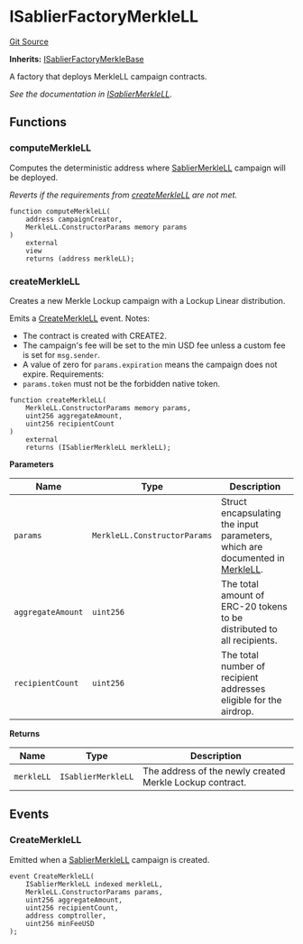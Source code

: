 # ISablierFactoryMerkleLL

[Git Source](https://github.com/sablier-labs/airdrops/blob/077c6b9766ef7693ba9e82a9e001dc0097709c01/src/interfaces/ISablierFactoryMerkleLL.sol)

**Inherits:**
[ISablierFactoryMerkleBase](/docs/reference/airdrops/contracts/interfaces/interface.ISablierFactoryMerkleBase.md)

A factory that deploys MerkleLL campaign contracts.

_See the documentation in
[ISablierMerkleLL](/docs/reference/airdrops/contracts/interfaces/interface.ISablierMerkleLL.md)._

## Functions

### computeMerkleLL

Computes the deterministic address where
[SablierMerkleLL](/docs/reference/airdrops/contracts/contract.SablierMerkleLL.md) campaign will be deployed.

_Reverts if the requirements from
[createMerkleLL](/docs/reference/airdrops/contracts/interfaces/interface.ISablierFactoryMerkleLL.md#createmerklell) are
not met._

```solidity
function computeMerkleLL(
    address campaignCreator,
    MerkleLL.ConstructorParams memory params
)
    external
    view
    returns (address merkleLL);
```

### createMerkleLL

Creates a new Merkle Lockup campaign with a Lockup Linear distribution.

Emits a
[CreateMerkleLL](/docs/reference/airdrops/contracts/interfaces/interface.ISablierFactoryMerkleLL.md#createmerklell-1)
event. Notes:

- The contract is created with CREATE2.
- The campaign's fee will be set to the min USD fee unless a custom fee is set for `msg.sender`.
- A value of zero for `params.expiration` means the campaign does not expire. Requirements:
- `params.token` must not be the forbidden native token.

```solidity
function createMerkleLL(
    MerkleLL.ConstructorParams memory params,
    uint256 aggregateAmount,
    uint256 recipientCount
)
    external
    returns (ISablierMerkleLL merkleLL);
```

**Parameters**

| Name              | Type                         | Description                                                                                                                                  |
| ----------------- | ---------------------------- | -------------------------------------------------------------------------------------------------------------------------------------------- |
| `params`          | `MerkleLL.ConstructorParams` | Struct encapsulating the input parameters, which are documented in [MerkleLL](/docs/reference/airdrops/contracts/types/library.MerkleLL.md). |
| `aggregateAmount` | `uint256`                    | The total amount of ERC-20 tokens to be distributed to all recipients.                                                                       |
| `recipientCount`  | `uint256`                    | The total number of recipient addresses eligible for the airdrop.                                                                            |

**Returns**

| Name       | Type               | Description                                              |
| ---------- | ------------------ | -------------------------------------------------------- |
| `merkleLL` | `ISablierMerkleLL` | The address of the newly created Merkle Lockup contract. |

## Events

### CreateMerkleLL

Emitted when a [SablierMerkleLL](/docs/reference/airdrops/contracts/contract.SablierMerkleLL.md) campaign is created.

```solidity
event CreateMerkleLL(
    ISablierMerkleLL indexed merkleLL,
    MerkleLL.ConstructorParams params,
    uint256 aggregateAmount,
    uint256 recipientCount,
    address comptroller,
    uint256 minFeeUSD
);
```
